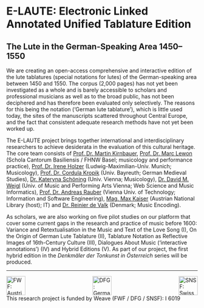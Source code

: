 
# E-LAUTE: Electronic Linked Annotated Unified Tablature Edition

## The Lute in the German-Speaking Area 1450–1550

We are creating an open-access comprehensive and interactive edition of the lute tablatures (special notations for lutes) of the German-speaking area between 1450 and 1550. The corpus (2,000 pages) has not yet been investigated as a whole and is barely accessible to scholars and professional musicians as well as to the broad public, has not been deciphered and has therefore been evaluated only selectively. The reasons for this being the notation (‘German lute tablature’), which is little used today, the sites of the manuscripts scattered throughout Central Europe, and the fact that consistent adequate research methods have not yet been worked up.

The E-LAUTE project brings together international and interdisciplinary researchers to achieve desiderata in the evaluation of this cultural heritage. The core team consists of [Prof. Dr. Martin Kirnbauer](https://www.fhnw.ch/de/personen/martin-kirnbauer), [Prof. Dr. Marc Lewon](https://www.fhnw.ch/de/personen/marc-lewon) (Schola Cantorum Basiliensis / FHNW Basel; musicology and performance practice), [Prof. Dr. Irene Holzer](https://www.musikwissenschaft.uni-muenchen.de/personen/professoren/holzer/index.html) (Ludwig-Maximilian-Univ. Munich; Musicology), [Prof. Dr. Cordula Kropik](https://www.mediaevistik.uni-bayreuth.de/de/team/Kropik-Cordula/index.php) (Univ. Bayreuth; German Medieval Studies), [Dr. Kateryna Schöning](https://musikwissenschaft.univie.ac.at/ueber-uns/team/schoening/) (Univ. Vienna; Musicology), [Dr. David M. Weigl](https://iwk.mdw.ac.at/david-weigl) (Univ. of Music and Performing Arts Vienna; Web Science and Music Informatics), [Prof. Dr. Andreas Rauber](https://informatics.tuwien.ac.at/people/andreas-rauber) (Vienna Univ. of Technology; Information and Software Engineering), [Mag. Max Kaiser](http://www.maxkaiser.at/) (Austrian National Library (host); IT) and [Dr. Reinier de Valk](https://scholar.google.com/citations?user=V2Vd9b0AAAAJ) (Denmark; Music Encoding). 

As scholars, we are also working on five pilot studies on our platform that cover some current gaps in the research and practice of music before 1600: Variance and Retextualisation in the Music and Text of the Love Song (I), On the Origin of German Lute Tablature (II), Tablature Notation as Reflective Images of 16th-Century Culture (III), Dialogues About Music (‘interactive annotations’) (IV) and Hybrid Editions (V). As part of our project, the first hybrid edition in the *Denkmäler der Tonkunst in Österreich* series will be produced.

<hr>

<footer>
<div id="funder-logos" style="display:flex; justify-content:space-between;>
  <img src="https://e-laute.github.io/assets/img/Weave.svg" height="50" alt="Weave: Research funding without borders" title="Weave: Research funding without borders">
  <img src="https://e-laute.github.io/assets/img/FWF.svg" height="50" alt="FWF: Austrian Science Fund" title="FWF: Austrian Science Fund">
  <img src="https://e-laute.github.io/assets/img/DFG.svg" height="50" alt="DFG: German Research Foundation" title="DFG: German Research Foundation">
  <img src="https://e-laute.github.io/assets/img/SNSF.svg" height="50" alt="SNSF: Swiss National Science Foundation" title="SNSF: Swiss National Science Foundation">
</div>
  <div id="funder-acks">This research project is funded by Weave (FWF / DFG / SNSF): I 6019</div>
</footer>
